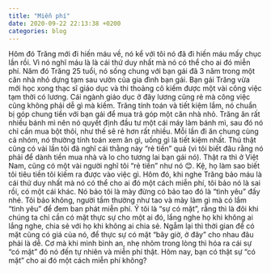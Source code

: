 ```yaml
---
title: "Miễn phí"
date: 2020-09-22 22:13:38 +0200
categories: blog
---
```

Hôm đó Trăng mới đi hiến máu về, nó kể với tôi nó đã đi hiến máu mấy chục lần rồi. Vì nó nghĩ máu là là cái thứ duy nhất mà nó có thể cho ai đó miễn phí. Năm đó Trăng 25 tuổi, nó sống chung với bạn gái đã 3 năm trong một căn nhà nhỏ dựng tạm sau vườn của gia đình bạn gái. Bạn gái Trăng vừa mới học xong thạc sĩ giáo dục và thi thoảng cô kiếm được một vài công việc tạm thời có lương. Cái ngành giáo dục ở đây lương cũng rẻ mà công việc cũng không phải dễ gì mà kiếm. Trăng tính toán và tiết kiệm lắm, nó chuẩn bị góp chung tiền với bạn gái để mua trả góp một căn nhà nhỏ. Trăng ăn rất nhiều bánh mì nên nó quyết định đầu tư một cái máy làm bánh mì, sau đó nó chỉ cần mua bột thôi, như thế sẽ rẻ hơn rất nhiều. Mỗi lần đi ăn chung cùng cả nhóm, nó thường tính toán xem ăn gì, uống gì là tiết kiệm nhất. Thú thật cũng có vài lần tôi đã nghĩ cái thằng này “rẻ tiền” quá (vì tôi biết đâu rằng nó phải để dành tiền mua nhà và lo cho tương lai bạn gái nó). Thật ra thì ở Việt Nam, cũng có một vài người nghĩ tôi “rẻ tiền” như nó 😊. Kệ, họ làm sao biết tôi tiêu tiền tôi kiếm ra được vào việc gì. Hôm đó, khi nghe Trăng bảo máu là cái thứ duy nhất mà nó có thể cho ai đó một cách miễn phí, tôi bảo nó là sai rồi, có một cái khác. Nó bảo tôi là mày đừng có bảo tao đó là “tình yêu” đấy nhé. Tôi bảo không, người tầm thường như tao và mày làm gì mà có lắm “tình yêu” để đem ban phát miễn phí. Ý tôi là “sự có mặt”, rằng thì là đôi khi chúng ta chỉ cần có mặt thực sự cho một ai đó, lắng nghe họ khi không ai lắng nghe, chia sẻ với họ khi không ai chia sẻ. Ngẫm lại thì thời gian để có mặt cũng có giá của nó, để thực sự có mặt “bây giờ, ở đây” cho nhau đâu phải là dễ. Cơ mà khi mình bình an, nhẹ nhõm trong lòng thì hóa ra cái sự “có mặt” đó nó đến tự nhiên và miễn phí thật. Hôm nay, bạn có thật sự “có mặt” cho ai đó một cách miễn phí không?